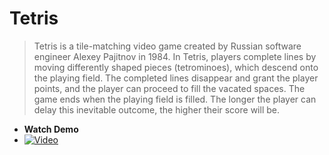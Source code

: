 # Tetris

> Tetris is a tile-matching video game created by Russian software engineer Alexey Pajitnov in 1984. In Tetris, players complete lines by moving differently shaped pieces (tetrominoes), which descend onto the playing field. The completed lines disappear and grant the player points, and the player can proceed to fill the vacated spaces. The game ends when the playing field is filled. The longer the player can delay this inevitable outcome, the higher their score will be.

- **Watch Demo**
- [![Video](https://img.youtube.com/vi/e5IxJSsT8V8/0.jpg)](https://www.youtube.com/watch?v=e5IxJSsT8V8)

